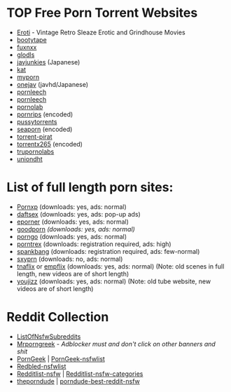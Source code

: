 # TOP Free Porn Torrent Websites 

* [Eroti](https://www.eroti.ga/) - Vintage Retro Sleaze Erotic and Grindhouse Movies
* [bootytape](https://ssl.bootytape.com/)
* [fuxnxx](https://fuxnxx.com)
* [glodls](https://glodls.to/home.php)
* [javjunkies](http://www.javjunkies.com/main/) (Japanese)
* [kat](http://kat.rip)
* [myporn](https://myporn.club/)
* [onejav](https://onejav.com/) (javhd/Japanese)
* [pornleech](http://pornleech.io/)
* [pornleech](https://pornleech.ch)
* [pornolab](http://pornolab.net/)
* [pornrips](https://pornrips.to/) (encoded)
* [pussytorrents](https://pussytorrents.org/)
* [seaporn](https://www.seaporn.org/) (encoded)
* [torrent-pirat](http://www.torrent-pirat.com/)
* [torrentx265](https://torrentx265.org/) (encoded)
* [trupornolabs](https://d.trupornolabs.org/)
* [uniondht](http://d.uniondht.org/)



# List of full length porn sites:

* [Pornxp](https://pornxp.com/) (downloads: yes, ads: normal)
* [daftsex](https://daftsex.com/) (downloads: yes, ads: pop-up ads)
* [eporner](https://eporner.com/) (downloads: yes, ads: normal)
* [goodporn](https://goodporn.to/) *(downloads: yes, ads: normal)*
* [porngo](https://porngo.com/) (downloads: yes, ads: normal)
* [porntrex](https://porntrex.com/) (downloads: registration required, ads: high)
* [spankbang](https://spankbang.com/) (downloads: registration required, ads: few-normal)
* [sxyprn](https://sxyprn.com/) (downloads: no, ads: normal)
* [tnaflix](https://tnaflix.com/) or [empflix](https://empflix.com/) (downloads: yes, ads: normal) (Note: old scenes in full length, new videos are of short length)
* [youjizz](https://youjizz.com/) (downloads: yes, ads: normal) (Note: old tube website, new videos are of short length)

# Reddit Collection

* [ListOfNsfwSubreddits](https://reddit.com/r/ListOfSubreddits/w/nsfw)
* [Mrporngreek](https://www.mrporngeek.com/best-porn-subreddits/) - *Adblocker must and don't click on other banners and shit*
* [PornGeek](https://porngeek.com/) | [PornGeek-nsfwlist](https://porngeek.com/reddits-nsfw-list/)
* [Redbled-nsfwlist](https://www.redbled.com/best-nsfw-sub-reddits/)
* [Redditlist-nsfw](http://redditlist.com/nsfw) | [Redditlist-nsfw-categories](http://redditlist.com/nsfw#)
* [theporndude](https://theporndude.com/) | [porndude-best-reddit-nsfw](https://theporndude.com/best-nsfw-reddit-sites)

